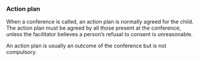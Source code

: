 ###  **Action plan**

When a conference is called, an action plan is normally agreed for the child.
The action plan must be agreed by all those present at the conference, unless
the facilitator believes a person’s refusal to consent is unreasonable.

An action plan is usually an outcome of the conference but is not compulsory.
